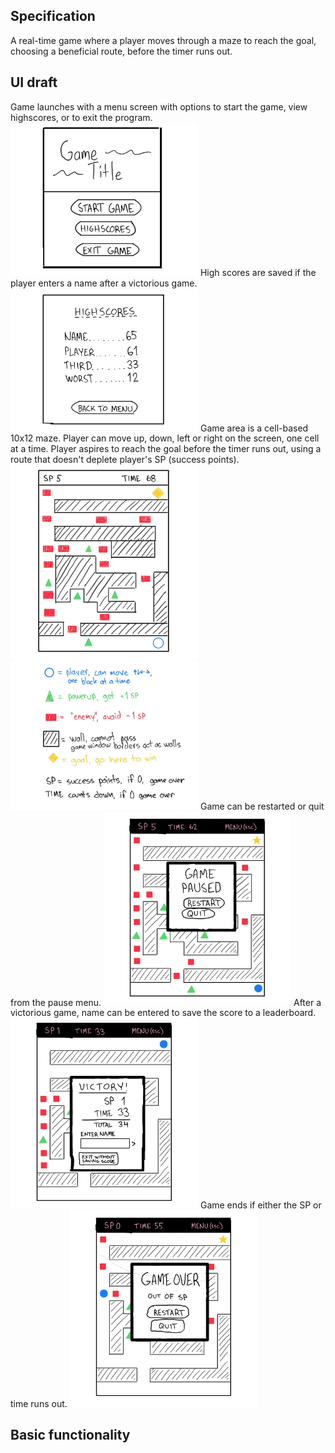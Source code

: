 Specification
---
A real-time game where a player moves through a maze to reach the goal, choosing a beneficial route, before the timer runs out.
## UI draft
Game launches with a menu screen with options to start the game, view highscores, or to exit the program.
<img src="/documentation/images/start-menu.jpg" alt="Main menu screen" width="300px">
High scores are saved if the player enters a name after a victorious game.
<img src="/documentation/images/highscores.jpg" alt="High scores screen" width="300px">
Game area is a cell-based 10x12 maze. Player can move up, down, left or right on the screen, one cell at a time. Player aspires to reach the goal before the timer runs out, using a route that doesn't deplete player's SP (success points).
<img src="/documentation/images/game.jpg" alt="Game screen" width="300px">
<img src="/documentation/images/legend.jpg" alt="Game screen legend" width="300px">
Game can be restarted or quit from the pause menu.
<img src="/documentation/images/pause-menu.jpg" alt="Game paused screen" width="300px">
After a victorious game, name can be entered to save the score to a leaderboard.
<img src="/documentation/images/victory.jpg" alt="Game won" width="300px">
Game ends if either the SP or time runs out.
<img src="/documentation/images/game-over.jpg" alt="Game lost" width="300px">
## Basic functionality
